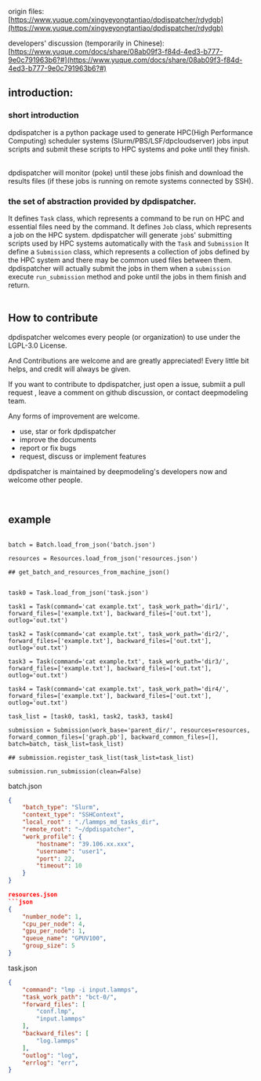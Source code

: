 origin files:
[https://www.yuque.com/xingyeyongtantiao/dpdispatcher/rdydgb](https://www.yuque.com/xingyeyongtantiao/dpdispatcher/rdydgb)
​

developers' discussion (temporarily in Chinese):
[https://www.yuque.com/docs/share/08ab09f3-f84d-4ed3-b777-9e0c791963b6?#](https://www.yuque.com/docs/share/08ab09f3-f84d-4ed3-b777-9e0c791963b6?#)


## introduction:
### short introduction
dpdispatcher is a python package used to generate HPC(High Performance Computing) scheduler systems (Slurm/PBS/LSF/dpcloudserver) jobs input scripts and submit these  scripts to HPC systems and poke until they finish.  
​

dpdispatcher will monitor (poke) until these jobs finish and download the results files (if these jobs is running on remote systems connected by SSH). 


### the set of abstraction provided by dpdispatcher.
It defines `Task` class, which represents a command to be run on HPC and essential files need by the command.
It defines `Job` class, which represents a job on the HPC system. dpdispatcher will generate `job`s' submitting scripts used by HPC systems automatically with the `Task` and `Submission`
It define a `Submission` class, which represents a collection of jobs defined by the HPC system and there may be common used files between them. dpdispatcher will actually submit the jobs in them when a `submission` execute `run_submission` method and poke until the jobs in them finish and return.  
​

## How to contribute 
dpdispatcher welcomes every people (or organization) to use under the LGPL-3.0 License.


And Contributions are welcome and are greatly appreciated! Every little bit helps, and credit will always be given.
​

If you want to contribute to dpdispatcher, just open a issue, submiit a pull request , leave a comment on github discussion, or contact deepmodeling team. 
​

Any forms of improvement are welcome.

- use, star or fork dpdispatcher
- improve the documents
- report or fix bugs
- request, discuss or implement features



dpdispatcher is maintained by deepmodeling's developers now and welcome other people.


​

## example


```python3

batch = Batch.load_from_json('batch.json')

resources = Resources.load_from_json('resources.json')

## get_batch_and_resources_from_machine_json()


task0 = Task.load_from_json('task.json')

task1 = Task(command='cat example.txt', task_work_path='dir1/', forward_files=['example.txt'], backward_files=['out.txt'], outlog='out.txt')

task2 = Task(command='cat example.txt', task_work_path='dir2/', forward_files=['example.txt'], backward_files=['out.txt'], outlog='out.txt')

task3 = Task(command='cat example.txt', task_work_path='dir3/', forward_files=['example.txt'], backward_files=['out.txt'], outlog='out.txt')

task4 = Task(command='cat example.txt', task_work_path='dir4/', forward_files=['example.txt'], backward_files=['out.txt'], outlog='out.txt')

task_list = [task0, task1, task2, task3, task4]

submission = Submission(work_base='parent_dir/', resources=resources, forward_common_files=['graph.pb'], backward_common_files=[], batch=batch, task_list=task_list)

## submission.register_task_list(task_list=task_list)

submission.run_submission(clean=False)
```

batch.json
```json
{
    "batch_type": "Slurm",
    "context_type": "SSHContext",
    "local_root" : "./lammps_md_tasks_dir",
    "remote_root": "~/dpdispatcher",
    "work_profile": {
        "hostname": "39.106.xx.xxx",
        "username": "user1",
        "port": 22,
        "timeout": 10
    }
}

resources.json
```json
{
    "number_node": 1,
    "cpu_per_node": 4,
    "gpu_per_node": 1,
    "queue_name": "GPUV100",
    "group_size": 5
}
```

task.json
```json
{
    "command": "lmp -i input.lammps",
    "task_work_path": "bct-0/",
    "forward_files": [
        "conf.lmp",
        "input.lammps"
    ],
    "backward_files": [
        "log.lammps"
    ],
    "outlog": "log",
    "errlog": "err",
}
```
